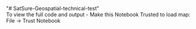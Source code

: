 "# SatSure-Geospatial-technical-test" 
<br>To view the full code and output - Make this Notebook Trusted to load map: File -> Trust Notebook</br>

